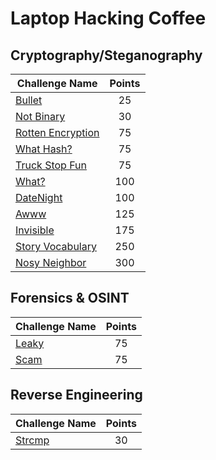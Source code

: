# Laptop Hacking Coffee

## Cryptography/Steganography

| Challenge Name               | Points  | 
| -----------------------------|:-------:|
| [Bullet](./CryptographySteganography/Bullet) | 25 |
| [Not Binary](./CryptographySteganography/NotBinary) | 30 |
| [Rotten Encryption](./CryptographySteganography/RottenEncryption) | 75 |
| [What Hash?](./CryptographySteganography/WhatHash) | 75 |
| [Truck Stop Fun](./CryptographySteganography/TruckStopFun) | 75 |
| [What?](./CryptographySteganography/What) | 100 |
| [DateNight](./CryptographySteganography/DateNight) | 100 |
| [Awww](./CryptographySteganography/Awww) | 125 |
| [Invisible](./CryptographySteganography/Invisible) | 175 |
| [Story Vocabulary](./CryptographySteganography/StoryVocabulary) | 250 |
| [Nosy Neighbor](./CryptographySteganography/NosyNeighbor) | 300 |

## Forensics & OSINT

| Challenge Name               | Points  | 
| -----------------------------|:-------:|
| [Leaky](./ForensicsOSINT/Leaky) | 75 |
| [Scam](./ForensicsOSINT/Scam) | 75 |

## Reverse Engineering

| Challenge Name               | Points  | 
| -----------------------------|:-------:|
| [Strcmp](./ReverseEngineering/Strcmp) | 30 |

